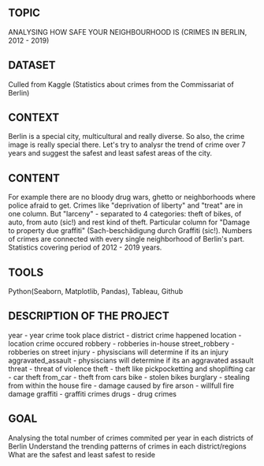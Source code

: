 ## TOPIC ##
ANALYSING HOW SAFE YOUR NEIGHBOURHOOD IS (CRIMES IN BERLIN, 2012 - 2019)

## DATASET ##
Culled from Kaggle (Statistics about crimes from the Commissariat of Berlin)

## CONTEXT ##
Berlin is a special city, multicultural and really diverse. So also, the crime image is really special there. Let's try to analysr the trend of crime over 7 years and suggest the safest and least safest areas of the city.

## CONTENT ##
For example there are no bloody drug wars, ghetto or neighborhoods where police afraid to get. Crimes like "deprivation of liberty" and "treat" are in one column. But "larceny" - separated to 4 categories: theft of bikes, of auto, from auto (sic!) and rest kind of theft. 
Particular column for "Damage to property due graffiti" (Sach-beschädigung durch Graffiti (sic!). 
Numbers of crimes are connected with every single neighborhood of Berlin's part. Statistics covering period of 2012 - 2019 years.

## TOOLS ##
Python(Seaborn, Matplotlib, Pandas), Tableau, Github

## DESCRIPTION OF THE PROJECT ##
year	- year crime took place
district - district crime happened
location - location crime occured
robbery - robberies in-house
street_robbery - robberies on street
injury	- physiscians will determine if its an injury
aggravated_assault	- physiscians will determine if its an aggravated assault
threat	- threat of violence
theft	- theft like pickpocketting and shoplifting
car	- car theft
from_car	- theft from cars
bike	- stolen bikes
burglary	- stealing from within the house
fire	- damage caused by fire
arson	- willfull fire
damage 
graffiti	- graffiti crimes
drugs - drug crimes

## GOAL ##
Analysing the total number of crimes commited per year in each districts of Berlin
Understand the trending patterns of crimes in each district/regions
What are the safest and least safest to reside

